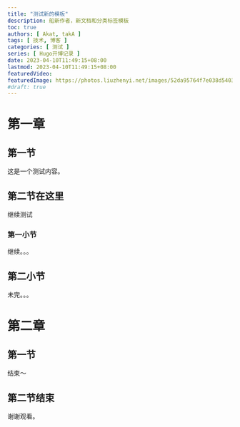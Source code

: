 ```yaml
---
title: "测试新的模板"
description: 船新作者，新文档和分类标签模板
toc: true
authors: [ Akat, takA ]
tags: [ 技术, 博客 ]
categories: [ 测试 ]
series: [ Hugo开博记录 ]
date: 2023-04-10T11:49:15+08:00
lastmod: 2023-04-10T11:49:15+08:00
featuredVideo:
featuredImage: https://photos.liuzhenyi.net/images/52da95764f7e038d5403fe9471986f7d.jpg
#draft: true
---
```

# 第一章
## 第一节
这是一个测试内容。
## 第二节在这里
继续测试
### 第一小节
继续。。。
## 第二小节
未完。。。
# 第二章
## 第一节
结束～
## 第二节结束
谢谢观看。